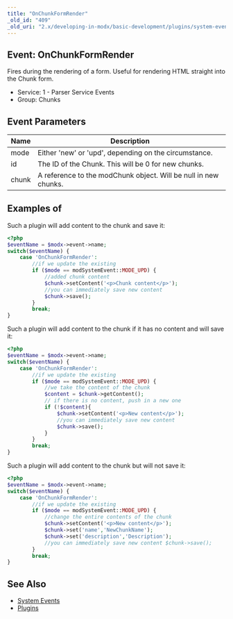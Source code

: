 ```yaml
---
title: "OnChunkFormRender"
_old_id: "409"
_old_uri: "2.x/developing-in-modx/basic-development/plugins/system-events/onchunkformrender"
---
```


## Event: OnChunkFormRender

Fires during the rendering of a form. Useful for rendering HTML straight into the Chunk form.

- Service: 1 - Parser Service Events
- Group: Chunks

## Event Parameters

| Name  | Description                                                     |
| ----- | --------------------------------------------------------------- |
| mode  | Either 'new' or 'upd', depending on the circumstance.           |
| id    | The ID of the Chunk. This will be 0 for new chunks.             |
| chunk | A reference to the modChunk object. Will be null in new chunks. |

## Examples of

Such a plugin will add content to the chunk and save it:

```php
<?php
$eventName = $modx->event->name;
switch($eventName) {
    case 'OnChunkFormRender':
        //if we update the existing
        if ($mode == modSystemEvent::MODE_UPD) {
            //added chunk content
            $chunk->setContent('<p>Chunk content</p>');
            //you can immediately save new content
            $chunk->save();
        }
        break;
}
```
                
Such a plugin will add content to the chunk if it has no content and will save it:

```php
<?php
$eventName = $modx->event->name;
switch($eventName) {
    case 'OnChunkFormRender':
        //if we update the existing
        if ($mode == modSystemEvent::MODE_UPD) {
            //we take the content of the chunk
            $content = $chunk->getContent();
            // if there is no content, push in a new one
            if (!$content){
                $chunk->setContent('<p>New content</p>');
                //you can immediately save new content
                $chunk->save();
            }
        }
        break;
}
```
                
Such a plugin will add content to the chunk but will not save it:

```php
<?php
$eventName = $modx->event->name;
switch($eventName) {
    case 'OnChunkFormRender':
        //if we update the existing
        if ($mode == modSystemEvent::MODE_UPD) {
            //change the entire contents of the chunk
            $chunk->setContent('<p>New content</p>');
            $chunk->set('name','NewChunkName');
            $chunk->set('description','Description');
            //you can immediately save new content $chunk->save();
        }
        break;
}
```

## See Also

- [System Events](extending-modx/plugins/system-events "System Events")
- [Plugins](extending-modx/plugins "Plugins")
